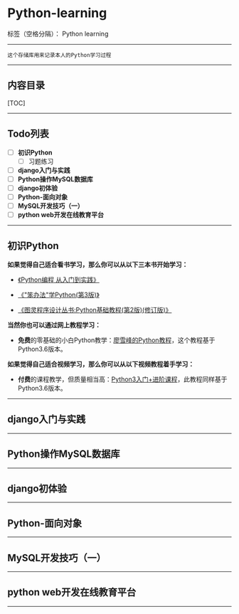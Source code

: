 ﻿# Python-learning

标签（空格分隔）： Python learning

---

    这个存储库用来记录本人的Python学习过程

---

## 内容目录

[TOC]

---

## Todo列表

- [ ] **初识Python**
  - [ ] 习题练习
- [ ] **django入门与实践**
- [ ] **Python操作MySQL数据库**
- [ ] **django初体验**
- [ ] **Python-面向对象**
- [ ] **MySQL开发技巧（一）**
- [ ] **python web开发在线教育平台**

---

## 初识Python

**如果觉得自己适合看书学习，那么你可以从以下三本书开始学习：**

- [《Python编程 从入门到实践》][1]

- [《"笨办法"学Python(第3版)》][2]

- [《图灵程序设计丛书:Python基础教程(第2版)(修订版)》 ][3]

**当然你也可以通过网上教程学习：**

- **免费**的零基础的小白Python教学：[廖雪峰的Python教程][4]，这个教程基于Python3.6版本。

**如果觉得自己适合视频学习，那么你可以从以下视频教程着手学习：**

- **付费**的课程教学，但质量相当高：[Python3入门+进阶课程][5]，此教程同样基于Python3.6版本。



---

## django入门与实践

---

## Python操作MySQL数据库

---

## django初体验

---

## Python-面向对象

---

## MySQL开发技巧（一）

---

## python web开发在线教育平台

---


  [1]: https://www.amazon.cn/%E5%9B%BE%E4%B9%A6/dp/B01ION3VWI/ref=sr_1_1?ie=UTF8&qid=1498793018&sr=8-1&keywords=python%20crash%20course
  [2]: https://www.amazon.cn/%E5%9B%BE%E4%B9%A6/dp/B00P6OJ0TC/ref=sr_1_1?ie=UTF8&qid=1498793029&sr=8-1&keywords=python%20%E7%AC%A8%E5%8A%9E%E6%B3%95
  [3]: https://www.amazon.cn/%E5%9B%BE%E7%81%B5%E7%A8%8B%E5%BA%8F%E8%AE%BE%E8%AE%A1%E4%B8%9B%E4%B9%A6-Python%E5%9F%BA%E7%A1%80%E6%95%99%E7%A8%8B-%E8%B5%AB%E7%89%B9%E5%85%B0/dp/B00KAFX65Q/ref=sr_1_1?ie=UTF8&qid=1508737548&sr=8-1&keywords=python%20novice
  [4]: https://www.liaoxuefeng.com/wiki/0014316089557264a6b348958f449949df42a6d3a2e542c000
  [5]: https://coding.imooc.com/class/136.html
